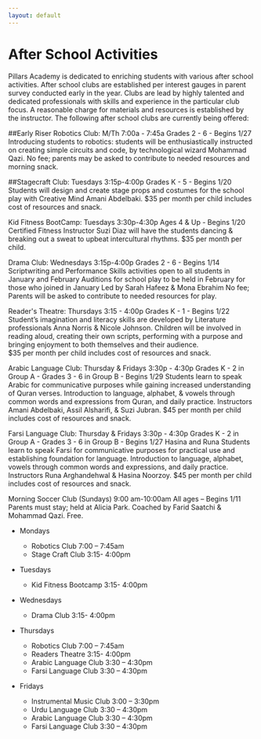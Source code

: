 ```yaml
---
layout: default
---
```


# After School Activities

Pillars Academy is dedicated to enriching students with various after school activities. After school clubs are established per interest gauges in parent survey conducted early in the year. Clubs are lead by highly talented and dedicated professionals with skills and experience in the particular club focus. A reasonable charge for materials and resources is established by the instructor. The following after school clubs are currently being offered:

##Early Riser Robotics Club: M/Th 7:00a - 7:45a
Grades 2 - 6   -  Begins 1/27
Introducing students to robotics: students will be enthusiastically instructed on creating simple circuits and code, by technological wizard Mohammad Qazi.
No fee; parents may be asked to contribute to needed resources and morning snack.

##Stagecraft Club: Tuesdays 3:15p-4:00p
Grades K - 5   -  Begins 1/20 
Students will design and create stage props and costumes for the school play with Creative Mind Amani Abdelbaki.
$35 per month per child includes cost of resources and snack.

Kid Fitness BootCamp: Tuesdays 3:30p-4:30p
Ages 4 & Up   -  Begins 1/20
Certified Fitness Instructor Suzi Diaz will have the students dancing & breaking out a sweat to upbeat intercultural rhythms.
$35 per month per child.

Drama Club: Wednesdays 3:15p-4:00p 
Grades 2 - 6   -  Begins 1/14   
Scriptwriting and Performance Skills activities open to all students in January and February
Auditions for school play to be held in February for those who joined in January
Led by Sarah Hafeez & Mona Ebrahim
No fee; Parents will be asked to contribute to needed resources for play.

Reader's Theatre: Thursdays 3:15 - 4:00p
Grades K - 1   -  Begins 1/22   
Student’s imagination and literacy skills are developed by Literature professionals Anna Norris & Nicole Johnson. Children will be involved in reading aloud, creating their own scripts, performing with a purpose and bringing enjoyment to both themselves and their audience.  
$35 per month per child includes cost of resources and snack. 

Arabic Language Club: Thursday & Fridays 3:30p - 4:30p
Grades K - 2 in Group A   -   Grades 3 - 6 in Group B   -  Begins 1/29 
Students learn to speak Arabic for communicative purposes while gaining increased understanding of Quran verses. Introduction to language, alphabet, & vowels through common words and expressions from Quran, and daily practice. Instructors Amani Abdelbaki, Assil Alsharifi, & Suzi Jubran.
$45 per month per child includes cost of resources and snack.

Farsi Language Club: Thursday & Fridays  3:30p - 4:30p
Grades K - 2 in Group A      -   Grades 3 - 6 in Group B   -  Begins 1/27 Hasina and Runa
Students learn to speak Farsi for communicative purposes for practical use and establishing foundation for language. Introduction to language, alphabet, vowels through common words and expressions, and daily practice. Instructors Runa Arghandehwal & Hasina Noorzoy.
$45 per month per child includes cost of resources and snack.
 
Morning Soccer Club (Sundays) 9:00 am-10:00am
All ages – Begins 1/11
Parents must stay; held at Alicia Park. Coached by Farid Saatchi & Mohammad Qazi. Free.


- Mondays
  - Robotics Club 7:00 – 7:45am
  - Stage Craft Club 3:15- 4:00pm

- Tuesdays
  - Kid Fitness Bootcamp 3:15- 4:00pm
 
- Wednesdays
  - Drama Club 3:15- 4:00pm
 
- Thursdays
  - Robotics Club 7:00 – 7:45am
  - Readers Theatre 3:15- 4:00pm
  - Arabic Language Club 3:30 – 4:30pm
  - Farsi Language Club 3:30 – 4:30pm

- Fridays
  - Instrumental Music Club 3:00 – 3:30pm 
  - Urdu Language Club 3:30 – 4:30pm
  - Arabic Language Club 3:30 – 4:30pm
  - Farsi Language Club  3:30 – 4:30pm
 
